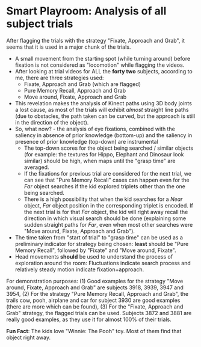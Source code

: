 # Smart Playroom: Analysis of all subject trials

After flagging the trials with the strategy "Fixate, Approach and Grab", it seems that it is used in a major chunk of the trials.
  * A small movement from the starting spot (while turning around) before fixation is not considered as "locomotion" while flagging the videos.
  * After looking at trial videos for ALL the __forty two__ subjects, according to me, there are three strategies used:
    * Fixate, Approach and Grab (which are flagged)
    * Pure Memory Recall, Approach and Grab
    * Move around, Fixate, Approach and Grab
  * This revelation makes the analysis of Kinect paths using 3D body joints a lost cause, as most of the trials will exhibit _almost_ straight line paths (due to obstacles, the path taken can be curved, but the approach is still in the direction of the object).
  * So, what now? - the analysis of eye fixations, combined with the saliency in absence of prior knowledge (bottom-up) and the saliency in presence of prior knowledge (top-down) are instrumental
    * The top-down scores for the object being searched / similar objects (for example: the textures for Hippo, Elephant and Dinosaur look similar) should be high, when maps until the "grasp time" are averaged.
    * If the fixations for previous trial are considered for the next trial, we can see that "Pure Memory Recall" cases can happen even for the _Far_ object searches if the kid explored triplets other than the one being searched.
    * There is a high possibility that when the kid searches for a _Near_ object, _Far_ object position in the corresponding triplet is encoded. If the next trial is for that _Far_ object, the kid will right away recall the direction in which visual search should be done (explaining some sudden straight paths for _Far_, even when most other searches were "Move around, Fixate, Approach and Grab").
  * The time taken from "start of trial" to "grasp time" can be used as a preliminary indicator for strategy being chosen: __least__ should be "Pure Memory Recall", followed by "Fixate" and "Move around, Fixate".
  * Head movements __should__ be used to understand the process of exploration around the room: Fluctuations indicate search process and relatively steady motion indicate fixation+approach.

For demonstration purposes: (1) Good examples for the strategy "Move around, Fixate, Approach and Grab" are subjects 3918, 3939, 3947 and 3954, (2) For the strategy "Pure Memory Recall, Approach and Grab", the trails cow, pooh, airplane and car for subject 3930 are good examples (there are more which can be found), (3) For the "Fixate, Approach and Grab" strategy, the flagged trials can be used. Subjects 3872 and 3881 are really good examples, as they use it for almost 100% of their trials.

__Fun Fact__: The kids love "Winnie: The Pooh" toy. Most of them find that object right away.
